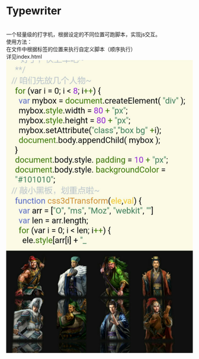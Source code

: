 # Typewriter
<br />
一个轻量级的打字机，根据设定的不同位置可跑脚本，实现js交互。
<br />
使用方法：
<br />
在文件中根据<event />标签的位置来执行自定义脚本（顺序执行）
<br />
详见index.html
<br />
<img src="https://github.com/jsmask/Typewriter/blob/master/tw.jpg" />
